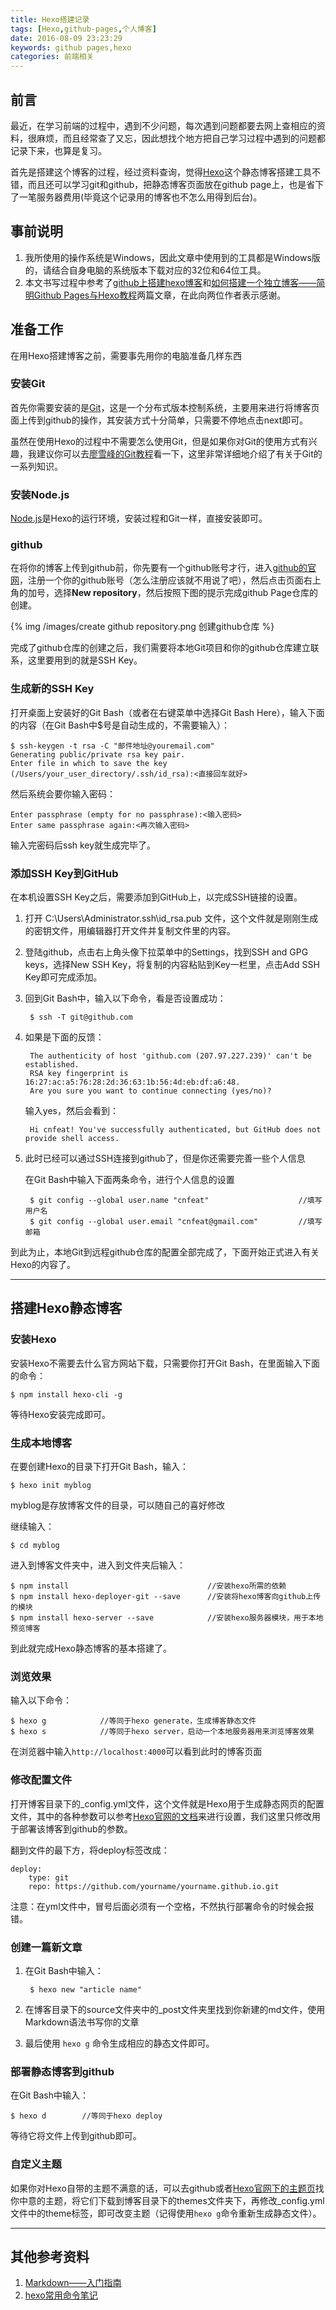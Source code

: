 ```yaml
---
title: Hexo搭建记录
tags: [Hexo,github-pages,个人博客]
date: 2016-08-09 23:23:29
keywords: github pages,hexo
categories: 前端相关
---
```



## 前言 ##

最近，在学习前端的过程中，遇到不少问题，每次遇到问题都要去网上查相应的资料，很麻烦，而且经常查了又忘，因此想找个地方把自己学习过程中遇到的问题都记录下来，也算是复习。

首先是搭建这个博客的过程，经过资料查询，觉得[Hexo](https://hexo.io/zh-cn/)这个静态博客搭建工具不错，而且还可以学习git和github，把静态博客页面放在github page上，也是省下了一笔服务器费用(毕竟这个记录用的博客也不怎么用得到后台)。

<!-- more -->

## 事前说明 ##

1. 我所使用的操作系统是Windows，因此文章中使用到的工具都是Windows版的，请结合自身电脑的系统版本下载对应的32位和64位工具。
2. 本文书写过程中参考了[github上搭建hexo博客](http://e12e.com/2016/02/17/github%E4%B8%8A%E6%90%AD%E5%BB%BAhexo%E5%8D%9A%E5%AE%A2/)和[如何搭建一个独立博客——简明Github Pages与Hexo教程](http://www.jianshu.com/p/05289a4bc8b2)两篇文章，在此向两位作者表示感谢。

## 准备工作 ##

在用Hexo搭建博客之前，需要事先用你的电脑准备几样东西

### 安装Git ###

首先你需要安装的是[Git](https://git-scm.com/downloads)，这是一个分布式版本控制系统，主要用来进行将博客页面上传到github的操作，其安装方式十分简单，只需要不停地点击next即可。

虽然在使用Hexo的过程中不需要怎么使用Git，但是如果你对Git的使用方式有兴趣，我建议你可以去[廖雪峰的Git教程](http://www.liaoxuefeng.com/wiki/0013739516305929606dd18361248578c67b8067c8c017b000)看一下，这里非常详细地介绍了有关于Git的一系列知识。

### 安装Node.js ###

[Node.js](https://nodejs.org/en/)是Hexo的运行环境，安装过程和Git一样，直接安装即可。

### github ###

在将你的博客上传到github前，你先要有一个github账号才行，进入[github的官网](https://www.github.com)，注册一个你的github账号（怎么注册应该就不用说了吧），然后点击页面右上角的加号，选择**New repository**，然后按照下图的提示完成github Page仓库的创建。

{% img /images/create github repository.png 创建github仓库 %}

完成了github仓库的创建之后，我们需要将本地Git项目和你的github仓库建立联系，这里要用到的就是SSH Key。

### 生成新的SSH Key ###

打开桌面上安装好的Git Bash（或者在右键菜单中选择Git Bash Here），输入下面的内容（在Git Bash中$号是自动生成的，不需要输入）：

	$ ssh-keygen -t rsa -C "邮件地址@youremail.com"
	Generating public/private rsa key pair.
	Enter file in which to save the key (/Users/your_user_directory/.ssh/id_rsa):<直接回车就好>

然后系统会要你输入密码：

	Enter passphrase (empty for no passphrase):<输入密码>
	Enter same passphrase again:<再次输入密码>

输入完密码后ssh key就生成完毕了。

### 添加SSH Key到GitHub ###

在本机设置SSH Key之后，需要添加到GitHub上，以完成SSH链接的设置。

1. 打开 C:\Users\Administrator\.ssh\id_rsa.pub 文件，这个文件就是刚刚生成的密钥文件，用编辑器打开文件并复制文件里的内容。

2. 登陆github，点击右上角头像下拉菜单中的Settings，找到SSH and GPG keys，选择New SSH Key，将复制的内容粘贴到Key一栏里，点击Add SSH Key即可完成添加。

3. 回到Git Bash中，输入以下命令，看是否设置成功：

		$ ssh -T git@github.com

4. 如果是下面的反馈：

		The authenticity of host 'github.com (207.97.227.239)' can't be established.
		RSA key fingerprint is 16:27:ac:a5:76:28:2d:36:63:1b:56:4d:eb:df:a6:48.
		Are you sure you want to continue connecting (yes/no)?

	输入yes，然后会看到：

		Hi cnfeat! You've successfully authenticated, but GitHub does not provide shell access.

5. 此时已经可以通过SSH连接到github了，但是你还需要完善一些个人信息

	在Git Bash中输入下面两条命令，进行个人信息的设置

		$ git config --global user.name "cnfeat"					//填写用户名
		$ git config --global user.email "cnfeat@gmail.com"			//填写邮箱

到此为止，本地Git到远程github仓库的配置全部完成了，下面开始正式进入有关Hexo的内容了。

----------

## 搭建Hexo静态博客 ##

### 安装Hexo ###

安装Hexo不需要去什么官方网站下载，只需要你打开Git Bash，在里面输入下面的命令：

	$ npm install hexo-cli -g

等待Hexo安装完成即可。

### 生成本地博客 ###

在要创建Hexo的目录下打开Git Bash，输入：

	$ hexo init myblog

myblog是存放博客文件的目录，可以随自己的喜好修改

继续输入：

	$ cd myblog

进入到博客文件夹中，进入到文件夹后输入：

	$ npm install 								//安装hexo所需的依赖
	$ npm install hexo-deployer-git --save		//安装将hexo博客向github上传的模块
	$ npm install hexo-server --save			//安装hexo服务器模块，用于本地预览博客

到此就完成Hexo静态博客的基本搭建了。

### 浏览效果 ###

输入以下命令：

	$ hexo g			//等同于hexo generate，生成博客静态文件
	$ hexo s			//等同于hexo server，启动一个本地服务器用来浏览博客效果

在浏览器中输入```http://localhost:4000```可以看到此时的博客页面

### 修改配置文件 ###

打开博客目录下的_config.yml文件，这个文件就是Hexo用于生成静态网页的配置文件，其中的各种参数可以参考[Hexo官网的文档](https://hexo.io/zh-cn/docs/configuration.html)来进行设置，我们这里只修改用于部署该博客到github的参数。

翻到文件的最下方，将deploy标签改成：

	deploy:
		type: git
		repo: https://github.com/yourname/yourname.github.io.git

注意：在yml文件中，冒号后面必须有一个空格，不然执行部署命令的时候会报错。

### 创建一篇新文章 ###

1. 在Git Bash中输入：

		$ hexo new "article name"

2. 在博客目录下的source文件夹中的_post文件夹里找到你新建的md文件，使用Markdown语法书写你的文章
3. 最后使用 ```hexo g``` 命令生成相应的静态文件即可。

### 部署静态博客到github ###

在Git Bash中输入：

	$ hexo d		//等同于hexo deploy

等待它将文件上传到github即可。

### 自定义主题 ###

如果你对Hexo自带的主题不满意的话，可以去github或者[Hexo官网下的主题页](https://hexo.io/themes/)找你中意的主题，将它们下载到博客目录下的themes文件夹下，再修改_config.yml文件中的theme标签，即可改变主题（记得使用```hexo g```命令重新生成静态文件）。


----------

## 其他参考资料 ##

1. [Markdown——入门指南](http://www.jianshu.com/p/1e402922ee32/)
2. [hexo常用命令笔记](https://segmentfault.com/a/1190000002632530)